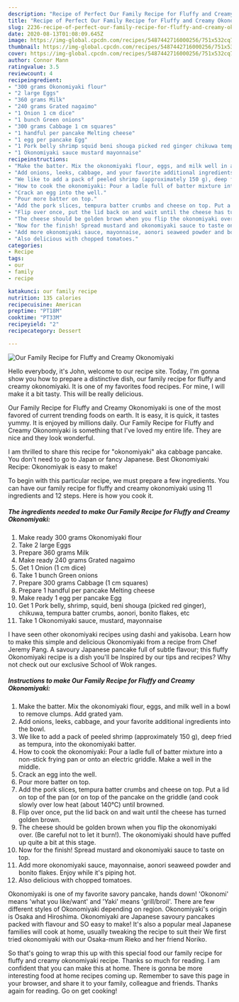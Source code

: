 ```yaml
---
description: "Recipe of Perfect Our Family Recipe for Fluffy and Creamy Okonomiyaki"
title: "Recipe of Perfect Our Family Recipe for Fluffy and Creamy Okonomiyaki"
slug: 2236-recipe-of-perfect-our-family-recipe-for-fluffy-and-creamy-okonomiyaki
date: 2020-08-13T01:08:09.645Z
image: https://img-global.cpcdn.com/recipes/5487442716000256/751x532cq70/our-family-recipe-for-fluffy-and-creamy-okonomiyaki-recipe-main-photo.jpg
thumbnail: https://img-global.cpcdn.com/recipes/5487442716000256/751x532cq70/our-family-recipe-for-fluffy-and-creamy-okonomiyaki-recipe-main-photo.jpg
cover: https://img-global.cpcdn.com/recipes/5487442716000256/751x532cq70/our-family-recipe-for-fluffy-and-creamy-okonomiyaki-recipe-main-photo.jpg
author: Connor Mann
ratingvalue: 3.5
reviewcount: 4
recipeingredient:
- "300 grams Okonomiyaki flour"
- "2 large Eggs"
- "360 grams Milk"
- "240 grams Grated nagaimo"
- "1 Onion 1 cm dice"
- "1 bunch Green onions"
- "300 grams Cabbage 1 cm squares"
- "1 handful per pancake Melting cheese"
- "1 egg per pancake Egg"
- "1 Pork belly shrimp squid beni shouga picked red ginger chikuwa tempura batter crumbs aonori bonito flakes etc"
- "1 Okonomiyaki sauce mustard mayonnaise"
recipeinstructions:
- "Make the batter. Mix the okonomiyaki flour, eggs, and milk well in a bowl to remove clumps. Add grated yam."
- "Add onions, leeks, cabbage, and your favorite additional ingredients into the bowl."
- "We like to add a pack of peeled shrimp (approximately 150 g), deep fried as tempura, into the okonomiyaki batter."
- "How to cook the okonomiyaki: Pour a ladle full of batter mixture into a non-stick frying pan or onto an electric griddle. Make a well in the middle."
- "Crack an egg into the well."
- "Pour more batter on top."
- "Add the pork slices, tempura batter crumbs and cheese on top. Put a lid on top of the pan (or on top of the pancake on the griddle (and cook slowly over low heat (about 140°C) until browned."
- "Flip over once, put the lid back on and wait until the cheese has turned golden brown."
- "The cheese should be golden brown when you flip the okonomiyaki over. (Be careful not to let it burn!). The okonomiyaki should have puffed up quite a bit at this stage."
- "Now for the finish! Spread mustard and okonomiyaki sauce to taste on top."
- "Add more okonomiyaki sauce, mayonnaise, aonori seaweed powder and bonito flakes. Enjoy while it&#39;s piping hot."
- "Also delicious with chopped tomatoes."
categories:
- Recipe
tags:
- our
- family
- recipe

katakunci: our family recipe 
nutrition: 135 calories
recipecuisine: American
preptime: "PT18M"
cooktime: "PT33M"
recipeyield: "2"
recipecategory: Dessert

---
```



![Our Family Recipe for Fluffy and Creamy Okonomiyaki](https://img-global.cpcdn.com/recipes/5487442716000256/751x532cq70/our-family-recipe-for-fluffy-and-creamy-okonomiyaki-recipe-main-photo.jpg)

Hello everybody, it's John, welcome to our recipe site. Today, I'm gonna show you how to prepare a distinctive dish, our family recipe for fluffy and creamy okonomiyaki. It is one of my favorites food recipes. For mine, I will make it a bit tasty. This will be really delicious.

Our Family Recipe for Fluffy and Creamy Okonomiyaki is one of the most favored of current trending foods on earth. It is easy, it is quick, it tastes yummy. It is enjoyed by millions daily. Our Family Recipe for Fluffy and Creamy Okonomiyaki is something that I've loved my entire life. They are nice and they look wonderful.

I am thrilled to share this recipe for &#34;okonomiyaki&#34; aka cabbage pancake. You don&#39;t need to go to Japan or fancy Japanese. Best Okonomiyaki Recipe: Okonomiyak is easy to make!


To begin with this particular recipe, we must prepare a few ingredients. You can have our family recipe for fluffy and creamy okonomiyaki using 11 ingredients and 12 steps. Here is how you cook it.

<!--inarticleads1-->

##### The ingredients needed to make Our Family Recipe for Fluffy and Creamy Okonomiyaki:

1. Make ready 300 grams Okonomiyaki flour
1. Take 2 large Eggs
1. Prepare 360 grams Milk
1. Make ready 240 grams Grated nagaimo
1. Get 1 Onion (1 cm dice)
1. Take 1 bunch Green onions
1. Prepare 300 grams Cabbage (1 cm squares)
1. Prepare 1 handful per pancake Melting cheese
1. Make ready 1 egg per pancake Egg
1. Get 1 Pork belly, shrimp, squid, beni shouga (picked red ginger), chikuwa, tempura batter crumbs, aonori, bonito flakes, etc
1. Take 1 Okonomiyaki sauce, mustard, mayonnaise


I have seen other okonomiyaki recipes using dashi and yakisoba. Learn how to make this simple and delicious Okonomiyaki from a recipe from Chef Jeremy Pang. A savoury Japanese pancake full of subtle flavour; this fluffy Okonomiyaki recipe is a dish you&#39;ll be Inspired by our tips and recipes? Why not check out our exclusive School of Wok ranges. 

<!--inarticleads2-->

##### Instructions to make Our Family Recipe for Fluffy and Creamy Okonomiyaki:

1. Make the batter. Mix the okonomiyaki flour, eggs, and milk well in a bowl to remove clumps. Add grated yam.
1. Add onions, leeks, cabbage, and your favorite additional ingredients into the bowl.
1. We like to add a pack of peeled shrimp (approximately 150 g), deep fried as tempura, into the okonomiyaki batter.
1. How to cook the okonomiyaki: Pour a ladle full of batter mixture into a non-stick frying pan or onto an electric griddle. Make a well in the middle.
1. Crack an egg into the well.
1. Pour more batter on top.
1. Add the pork slices, tempura batter crumbs and cheese on top. Put a lid on top of the pan (or on top of the pancake on the griddle (and cook slowly over low heat (about 140°C) until browned.
1. Flip over once, put the lid back on and wait until the cheese has turned golden brown.
1. The cheese should be golden brown when you flip the okonomiyaki over. (Be careful not to let it burn!). The okonomiyaki should have puffed up quite a bit at this stage.
1. Now for the finish! Spread mustard and okonomiyaki sauce to taste on top.
1. Add more okonomiyaki sauce, mayonnaise, aonori seaweed powder and bonito flakes. Enjoy while it&#39;s piping hot.
1. Also delicious with chopped tomatoes.


Okonomiyaki is one of my favorite savory pancake, hands down! &#39;Okonomi&#39; means &#39;what you like/want&#39; and &#39;Yaki&#39; means &#39;grill/broil&#39;. There are few different styles of Okonomiyaki depending on region. Okonomiyaki&#39;s origin is Osaka and Hiroshima. Okonomiyaki are Japanese savoury pancakes packed with flavour and SO easy to make! It&#39;s also a popular meal Japanese families will cook at home, usually tweaking the recipe to suit their We first tried okonomiyaki with our Osaka-mum Rieko and her friend Noriko. 

So that's going to wrap this up with this special food our family recipe for fluffy and creamy okonomiyaki recipe. Thanks so much for reading. I am confident that you can make this at home. There is gonna be more interesting food at home recipes coming up. Remember to save this page in your browser, and share it to your family, colleague and friends. Thanks again for reading. Go on get cooking!
